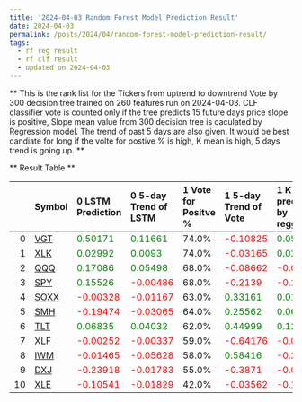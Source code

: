 ```yaml
---
title: '2024-04-03 Random Forest Model Prediction Result'
date: 2024-04-03
permalink: /posts/2024/04/random-forest-model-prediction-result/
tags:
  - rf reg result
  - rf clf result
  - updated on 2024-04-03
---
```

** This is the rank list for the Tickers from uptrend to downtrend Vote by 300 decision tree trained on 260 features run on 2024-04-03.      CLF classifier vote is counted only if the tree predicts 15 future days price slope is positive, Slope mean value from 300 decision tree is caculated by Regression model.      The trend of past 5 days are also given. It would be best candiate for long if the volte for postive % is high, K mean is high, 5 days trend is going up.  ** 



** Result Table **

</details>

|    | Symbol                                                  | 0 LSTM Prediction                            | 0 5-day Trend of LSTM                        | 1 Vote for Positve %   | 1 5-day Trend of Vote                        | 1 K mean predicted by reggresion             | 1 5-day Trend of K mean                      | 2 Vote for Positve %   | 2 5-day Trend of Vote                        | 2 K mean predicted by reggresion             | 2 5-day Trend of K mean                      |     Total |   Rank |   Rank Percent |
|---:|:--------------------------------------------------------|:---------------------------------------------|:---------------------------------------------|:-----------------------|:---------------------------------------------|:---------------------------------------------|:---------------------------------------------|:-----------------------|:---------------------------------------------|:---------------------------------------------|:---------------------------------------------|----------:|-------:|---------------:|
|  0 | [VGT](https://finance.yahoo.com/quote/VGT/financials)   | <span style="color: green;"> 0.50171 </span> | <span style="color: green;"> 0.11661 </span> | 74.0%                  | <span style="color: red;"> -0.10825 </span>  | <span style="color: green;"> 0.05861 </span> | <span style="color: red;"> -0.01401 </span>  | 72.0%                  | <span style="color: red;"> -0.11417 </span>  | <span style="color: green;"> 0.08577 </span> | <span style="color: red;"> -0.00811 </span>  |  5.10808  |      1 |           0.91 |
|  1 | [XLK](https://finance.yahoo.com/quote/XLK/financials)   | <span style="color: green;"> 0.02992 </span> | <span style="color: green;"> 0.0093 </span>  | 74.0%                  | <span style="color: red;"> -0.03165 </span>  | <span style="color: green;"> 0.02012 </span> | <span style="color: red;"> -0.00878 </span>  | 73.0%                  | <span style="color: red;"> -0.05788 </span>  | <span style="color: green;"> 0.03837 </span> | <span style="color: red;"> -0.00236 </span>  |  4.7083   |      2 |           0.82 |
|  2 | [QQQ](https://finance.yahoo.com/quote/QQQ/financials)   | <span style="color: green;"> 0.17086 </span> | <span style="color: green;"> 0.05498 </span> | 68.0%                  | <span style="color: red;"> -0.08662 </span>  | <span style="color: red;"> -0.02292 </span>  | <span style="color: red;"> -0.02835 </span>  | 67.0%                  | <span style="color: red;"> -0.06076 </span>  | <span style="color: green;"> 0.02841 </span> | <span style="color: red;"> -0.02086 </span>  |  3.65564  |      3 |           0.73 |
|  3 | [SPY](https://finance.yahoo.com/quote/SPY/financials)   | <span style="color: green;"> 0.15526 </span> | <span style="color: red;"> -0.00486 </span>  | 68.0%                  | <span style="color: red;"> -0.2139 </span>   | <span style="color: red;"> -0.14892 </span>  | <span style="color: red;"> -0.06494 </span>  | 65.0%                  | <span style="color: red;"> -0.32877 </span>  | <span style="color: red;"> -0.25465 </span>  | <span style="color: red;"> -0.08822 </span>  |  3.45918  |      4 |           0.64 |
|  4 | [SOXX](https://finance.yahoo.com/quote/SOXX/financials) | <span style="color: red;"> -0.00328 </span>  | <span style="color: red;"> -0.01167 </span>  | 63.0%                  | <span style="color: green;"> 0.33161 </span> | <span style="color: green;"> 0.01209 </span> | <span style="color: red;"> -0.003 </span>    | 62.0%                  | <span style="color: green;"> 0.34101 </span> | <span style="color: green;"> 0.01136 </span> | <span style="color: green;"> 0.00201 </span> |  2.5565   |      5 |           0.55 |
|  5 | [SMH](https://finance.yahoo.com/quote/SMH/financials)   | <span style="color: red;"> -0.19474 </span>  | <span style="color: red;"> -0.03065 </span>  | 64.0%                  | <span style="color: green;"> 0.25562 </span> | <span style="color: green;"> 0.06724 </span> | <span style="color: red;"> -0.00507 </span>  | 62.0%                  | <span style="color: green;"> 0.26848 </span> | <span style="color: green;"> 0.05833 </span> | <span style="color: red;"> -0.00024 </span>  |  2.46785  |      6 |           0.45 |
|  6 | [TLT](https://finance.yahoo.com/quote/TLT/financials)   | <span style="color: green;"> 0.06835 </span> | <span style="color: green;"> 0.04032 </span> | 62.0%                  | <span style="color: green;"> 0.44999 </span> | <span style="color: green;"> 0.12615 </span> | <span style="color: green;"> 0.01208 </span> | 58.0%                  | <span style="color: green;"> 0.49006 </span> | <span style="color: green;"> 0.13094 </span> | <span style="color: green;"> 0.01159 </span> |  2.13508  |      7 |           0.36 |
|  7 | [XLF](https://finance.yahoo.com/quote/XLF/financials)   | <span style="color: red;"> -0.00252 </span>  | <span style="color: red;"> -0.00337 </span>  | 59.0%                  | <span style="color: red;"> -0.64176 </span>  | <span style="color: red;"> -0.02654 </span>  | <span style="color: red;"> -0.00475 </span>  | 62.0%                  | <span style="color: red;"> -0.50774 </span>  | <span style="color: red;"> -0.01827 </span>  | <span style="color: red;"> -0.00566 </span>  |  2.12296  |      8 |           0.27 |
|  8 | [IWM](https://finance.yahoo.com/quote/IWM/financials)   | <span style="color: red;"> -0.01465 </span>  | <span style="color: red;"> -0.05628 </span>  | 58.0%                  | <span style="color: green;"> 0.58416 </span> | <span style="color: red;"> -0.23436 </span>  | <span style="color: red;"> -0.0302 </span>   | 63.0%                  | <span style="color: green;"> 0.79234 </span> | <span style="color: red;"> -0.19304 </span>  | <span style="color: red;"> -0.03135 </span>  |  2.1133   |      9 |           0.18 |
|  9 | [DXJ](https://finance.yahoo.com/quote/DXJ/financials)   | <span style="color: red;"> -0.23918 </span>  | <span style="color: red;"> -0.01783 </span>  | 55.0%                  | <span style="color: red;"> -0.3871 </span>   | <span style="color: red;"> -0.00716 </span>  | <span style="color: red;"> -0.01985 </span>  | 55.0%                  | <span style="color: red;"> -0.41822 </span>  | <span style="color: green;"> 0.00202 </span> | <span style="color: red;"> -0.01776 </span>  |  0.737822 |     10 |           0.09 |
| 10 | [XLE](https://finance.yahoo.com/quote/XLE/financials)   | <span style="color: red;"> -0.10541 </span>  | <span style="color: red;"> -0.01829 </span>  | 42.0%                  | <span style="color: red;"> -0.03562 </span>  | <span style="color: red;"> -0.17122 </span>  | <span style="color: red;"> -0.02319 </span>  | 43.0%                  | <span style="color: green;"> 0.01806 </span> | <span style="color: red;"> -0.16587 </span>  | <span style="color: red;"> -0.01622 </span>  | -1.59173  |     11 |           0    |
 </details>

